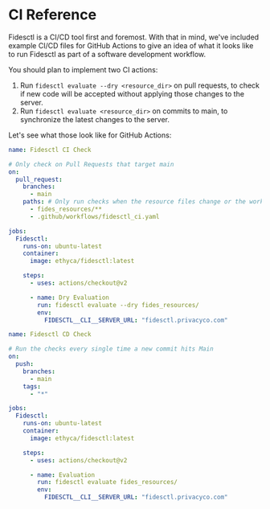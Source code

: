 # CI Reference

Fidesctl is a CI/CD tool first and foremost. With that in mind, we've included example CI/CD files for GitHub Actions to give an idea of what it looks like to run Fidesctl as part of a software development workflow.

You should plan to implement two CI actions:

1. Run `fidesctl evaluate --dry <resource_dir>` on pull requests, to check if new code will be accepted without applying those changes to the server.
2. Run `fidesctl evaluate <resource_dir>` on commits to main, to synchronize the latest changes to the server.

Let's see what those look like for GitHub Actions:

```yaml
name: Fidesctl CI Check

# Only check on Pull Requests that target main
on:
  pull_request:
    branches:
      - main
    paths: # Only run checks when the resource files change or the workflow file changes
      - fides_resources/**
      - .github/workflows/fidesctl_ci.yaml

jobs:
  Fidesctl:
    runs-on: ubuntu-latest
    container:
      image: ethyca/fidesctl:latest

    steps:
      - uses: actions/checkout@v2

      - name: Dry Evaluation
        run: fidesctl evaluate --dry fides_resources/
        env:
          FIDESCTL__CLI__SERVER_URL: "fidesctl.privacyco.com"
```

```yaml
name: Fidesctl CD Check

# Run the checks every single time a new commit hits Main
on:
  push:
    branches:
      - main
    tags:
      - "*"

jobs:
  Fidesctl:
    runs-on: ubuntu-latest
    container:
      image: ethyca/fidesctl:latest

    steps:
      - uses: actions/checkout@v2

      - name: Evaluation
        run: fidesctl evaluate fides_resources/
        env:
          FIDESCTL__CLI__SERVER_URL: "fidesctl.privacyco.com"
```
